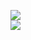 ![](https://komarev.com/ghpvc/?username=ifv93)
</br>
<a href="https://github.com/ifv93">
  <img align="center" src="https://github-readme-stats.vercel.app/api?username=ifv93&show_icons=true&include_all_commits=true&line_height=33&count_private=true&theme=dark" />
</a>

